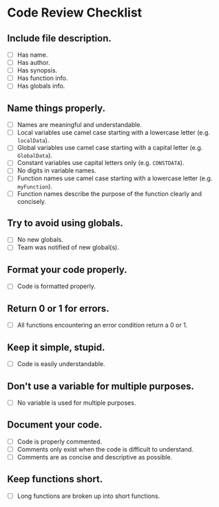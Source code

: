 # Code Review Checklist

## Include file description.

- [ ] Has name.
- [ ] Has author.
- [ ] Has synopsis.
- [ ] Has function info.
- [ ] Has globals info.

## Name things properly.

- [ ] Names are meaningful and understandable.
- [ ] Local variables use camel case starting with a lowercase letter (e.g. `localData`).
- [ ] Global variables use camel case starting with a capital letter (e.g. `GlobalData`).
- [ ] Constant variables use capital letters only (e.g. `CONSTDATA`).
- [ ] No digits in variable names.
- [ ] Function names use camel case starting with a lowercase letter (e.g. `myFunction`).
- [ ] Function names describe the purpose of the function clearly and concisely.

## Try to avoid using globals.

- [ ] No new globals.
- [ ] Team was notified of new global(s).

## Format your code properly.

- [ ] Code is formatted properly.

## Return 0 or 1 for errors.

- [ ] All functions encountering an error condition return a 0 or 1.

## Keep it simple, stupid.

- [ ] Code is easily understandable.

## Don't use a variable for multiple purposes.

- [ ] No variable is used for multiple purposes.

## Document your code.

- [ ] Code is properly commented.
- [ ] Comments only exist when the code is difficult to understand.
- [ ] Comments are as concise and descriptive as possible.

## Keep functions short.

- [ ] Long functions are broken up into short functions.
